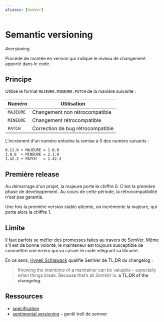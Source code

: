 ```yaml
---
aliases: [SemVer]
---
```


# Semantic versioning

#versioning

Procédé de montée en version qui indique le niveau de changement apporté dans le code.

## Principe

Utilise le format `MAJEURE.MINEURE.PATCH` de la manière suivante :

| Numéro    | Utilisation                       |
| --------- | --------------------------------- |
| `MAJEURE` | Changement non rétrocompatible    |
| `MINEURE` | Changement rétrocompatible        |
| `PATCH`   | Correction de bug rétrocompatible |

L'incrément d'un numéro entraîne la remise à 0 des numéro suivants :

```
0.11.0 + MAJEURE = 1.0.0
2.0.6  + MINEURE = 2.1.0
1.42.2 + PATCH   = 1.42.3
```

## Première release

Au démarrage d'un projet, la majeure porte le chiffre 0. C'est la première phase de développement. Au cours de cette période, la rétrocompatibilité n'est pas garantie.

Une fois la première version stable atteinte, on incrémente la majeure, qui porte alors le chiffre 1.

## Limite

Il faut parfois se méfier des promesses faites au travers de SemVer. Même s'il est de bonne volonté, le mainteneur est toujours susceptible de commettre une erreur qui va casser le code intégrant sa librairie.

En ce sens, [Hynek Schlawack](https://hynek.me/articles/semver-will-not-save-you/) qualifie SemVer de TL;DR du changelog :

> Knowing the *intentions* of a maintainer can be valuable – especially *when* things break. Because that’s all *SemVer* is: **a TL;DR of the changelog**.

## Ressources

- [spécification](https://semver.org/)
- [sentimental versioning](http://sentimentalversioning.org/) – gentil troll de semver
